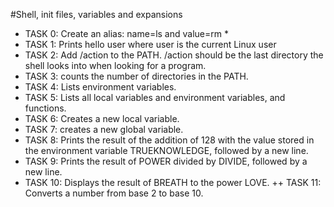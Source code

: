 #Shell, init files, variables and expansions

+ TASK 0: Create an alias: name=ls and value=rm *
+ TASK 1: Prints hello user where user is the current Linux user
+ TASK 2: Add /action to the PATH. /action should be the last directory the shell looks into when looking for a program.
+ TASK 3: counts the number of directories in the PATH.
+ TASK 4: Lists environment variables.
+ TASK 5: Lists all local variables and environment variables, and functions.
+ TASK 6: Creates a new local variable.
+ TASK 7: creates a new global variable.
+ TASK 8: Prints the result of the addition of 128 with the value stored in the environment variable TRUEKNOWLEDGE, followed by a new line.
+ TASK 9: Prints the result of POWER divided by DIVIDE, followed by a new line.
+ TASK 10: Displays the result of BREATH to the power LOVE.
++ TASK 11: Converts a number from base 2 to base 10.
